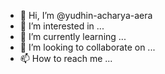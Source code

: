 - 👋 Hi, I’m @yudhin-acharya-aera
- 👀 I’m interested in ...
- 🌱 I’m currently learning ...
- 💞️ I’m looking to collaborate on ...
- 📫 How to reach me ...

<!---
yudhin-acharya-aera/yudhin-acharya-aera is a ✨ special ✨ repository because its `README.md` (this file) appears on your GitHub profile.
You can click the Preview link to take a look at your changes.
--->
